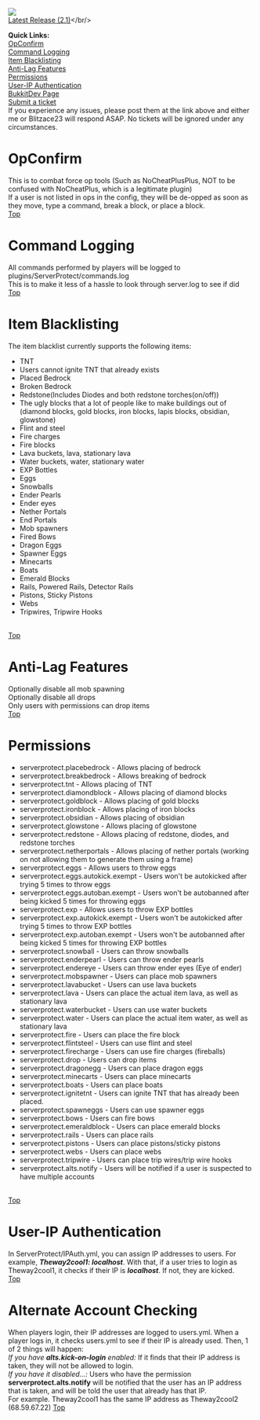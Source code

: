 <a name="top"></a>
<a href="https://www.paypal.com/cgi-bin/webscr?cmd=_donations&business=thecotlsdragon98%40gmail%2ecom&lc=US&currency_code=USD&bn=PP%2dDonationsBF%3abtn_donate_LG%2egif%3aNonHosted"><img src="http://i1082.photobucket.com/albums/j366/Theway2cool1/DonateButton.png"></img></a><br/>
<a href="https://github.com/downloads/Theway2cool1/ServerProtect/ServerProtect.jar">Latest Release (2.1)</a></br/>

<strong>Quick Links:</strong><br/>
<a href="#OpConfirm">OpConfirm</a><br/>
<a href="#cmd">Command Logging</a><br/>
<a href="#item">Item Blacklisting</a><br/>
<a href="#anti">Anti-Lag Features</a><br/>
<a href="#perms">Permissions</a><br/>
<a href="#uip">User-IP Authentication</a><br/>
<a href="http://dev.bukkit.org/server-mods/serverprotect">BukkitDev Page</a><br/>
<a href="http://dev.bukkit.org/server-mods/serverprotect/create-ticket">Submit a ticket</a><br/>
If you experience any issues, please post them at the link above and either me or Blitzace23 will respond ASAP. No tickets will be ignored under any circumstances. 
<br/>
<a name="OpConfirm"><h1>OpConfirm</h1></a>
This is to combat force op tools (Such as NoCheatPlusPlus, NOT to be confused with NoCheatPlus, which is a legitimate plugin)<br/>
If a user is not listed in ops in the config, they will be de-opped as soon as they move, type a command, break a block, or place a block. <br/>
<a href="#top">Top</a><br/>
<a name="cmd"><h1>Command Logging</h1></a>
All commands performed by players will be logged to plugins/ServerProtect/commands.log
<br/>
This is to make it less of a hassle to look through server.log to see if <x player> did <x command><br/>
<a href="#top">Top</a><br/>
<a name="item"><h1>Item Blacklisting</h1></a>
The item blacklist currently supports the following items:
<ul>
<li> TNT </li>
<li> Users cannot ignite TNT that already exists </li>
<li> Placed Bedrock </li>
<li> Broken Bedrock </li>
<li> Redstone(Includes Diodes and both redstone torches(on/off)) </li> 
<li> The ugly blocks that a lot of people like to make buildings out of (diamond blocks, gold blocks, iron blocks, lapis blocks, obsidian, glowstone) </li>
<li> Flint and steel </li>
<li> Fire charges </li>
<li> Fire blocks </li>
<li> Lava buckets, lava, stationary lava </li>
<li> Water buckets, water, stationary water </li>
<li> EXP Bottles </li>
<li> Eggs </li>
<li> Snowballs </li>
<li> Ender Pearls </li>
<li> Ender eyes </li>
<li> Nether Portals </li>
<li> End Portals </li>
<li> Mob spawners </li>
<li> Fired Bows </li>
<li> Dragon Eggs </li>
<li> Spawner Eggs </li>
<li> Minecarts </li>
<li> Boats </li>
<li> Emerald Blocks </li>
<li> Rails, Powered Rails, Detector Rails </li>
<li> Pistons, Sticky Pistons </li>
<li> Webs </li>
<li> Tripwires, Tripwire Hooks </li>
</ul>
<br/>
<a href="#top">Top</a><br/>
<a name="anti"><h1>Anti-Lag Features</h1></a>
Optionally disable all mob spawning<br/>
Optionally disable all drops<br/>
Only users with permissions can drop items<br/>
<a href="#top">Top</a><br/>
<a name="perms"><h1>Permissions</h1></a>
<ul>
<li> serverprotect.placebedrock - Allows placing of bedrock </li>
<li> serverprotect.breakbedrock - Allows breaking of bedrock </li>
<li> serverprotect.tnt - Allows placing of TNT </li>
<li> serverprotect.diamondblock - Allows placing of diamond blocks </li>
<li> serverprotect.goldblock - Allows placing of gold blocks </li>
<li> serverprotect.ironblock - Allows placing of iron blocks </li>
<li> serverprotect.obsidian - Allows placing of obsidian </li>
<li> serverprotect.glowstone - Allows placing of glowstone </li>
<li> serverprotect.redstone - Allows placing of redstone, diodes, and redstone torches </li>
<li> serverprotect.netherportals - Allows placing of nether portals (working on not allowing them to generate them using a frame) </li>
<li> serverprotect.eggs - Allows users to throw eggs </li>
<li> serverprotect.eggs.autokick.exempt - Users won't be autokicked after trying 5 times to throw eggs </li>
<li> serverprotect.eggs.autoban.exempt - Users won't be autobanned after being kicked 5 times for throwing eggs </li>
<li> serverprotect.exp - Allows users to throw EXP bottles </li>
<li> serverprotect.exp.autokick.exempt - Users won't be autokicked after trying 5 times to throw EXP bottles </li>
<li> serverprotect.exp.autoban.exempt - Users won't be autobanned after being kicked 5 times for throwing EXP bottles </li>
<li> serverprotect.snowball - Users can throw snowballs </li>
<li> serverprotect.enderpearl - Users can throw ender pearls </li>
<li> serverprotect.endereye - Users can throw ender eyes (Eye of ender) </li>
<li> serverprotect.mobspawner - Users can place mob spawners </li>
<li> serverprotect.lavabucket - Users can use lava buckets </li>
<li> serverprotect.lava - Users can place the actual item lava, as well as stationary lava </li>
<li> serverprotect.waterbucket - Users can use water buckets </li>
<li> serverprotect.water - Users can place the actual item water, as well as stationary lava </li>
<li> serverprotect.fire - Users can place the fire block </li>
<li> serverprotect.flintsteel - Users can use flint and steel </li>
<li> serverprotect.firecharge - Users can use fire charges (fireballs) </li>
<li> serverprotect.drop - Users can drop items </li>
<li> serverprotect.dragonegg - Users can place dragon eggs </li>
<li> serverprotect.minecarts - Users can place minecarts </li>
<li> serverprotect.boats - Users can place boats </li>
<li> serverprotect.ignitetnt - Users can ignite TNT that has already been placed. </li>
<li> serverprotect.spawneggs - Users can use spawner eggs </li>
<li> serverprotect.bows - Users can fire bows </li>
<li> serverprotect.emeraldblock - Users can place emerald blocks </li>
<li> serverprotect.rails - Users can place rails </li>
<li> serverprotect.pistons - Users can place pistons/sticky pistons </li>
<li> serverprotect.webs - Users can place webs </li>
<li> serverprotect.tripwire - Users can place trip wires/trip wire hooks </li>
<li> serverprotect.alts.notify - Users will be notified if a user is suspected to have multiple accounts </li>

</ul>
<br/>
<a href="#top">Top</a><br/>
<a name="uip"><h1>User-IP Authentication</h1></a>
In ServerProtect/IPAuth.yml, you can assign IP addresses to users. For example, <strong><i>Theway2cool1: localhost</i></strong>. With that, if a user tries to login as Theway2cool1, it checks if their IP is <strong><i>localhost</i></strong>. If not, they are kicked.<br/>
<a href="#top">Top</a><br/>
<h1>Alternate Account Checking</h1>
When players login, their IP addresses are logged to users.yml. When a player logs in, it checks users.yml to see if their IP is already used. Then, 1 of 2 things will happen:<br/>
<i>If you have <strong>alts.kick-on-login</strong> enabled:</i> If it finds that their IP address is taken, they will not be allowed to login.<br/>
<i>If you have it disabled...:</i> Users who have the permission <strong>serverprotect.alts.notify</strong> will be notified that the user has an IP address that is taken, and will be told the user that already has that IP.<br/>
For example. Theway2cool1 has the same IP address as Theway2cool2 (68.59.67.22)
<a href="#top">Top</a>